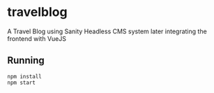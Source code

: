 # travelblog
A Travel Blog using Sanity Headless CMS system later integrating the frontend with VueJS


## Running

```
npm install
npm start
```
